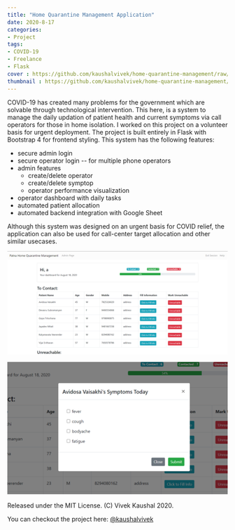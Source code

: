 ```yaml
---
title: "Home Quarantine Management Application"
date: 2020-8-17
categories:
- Project
tags:
- COVID-19
- Freelance
- Flask
cover : https://github.com/kaushalvivek/home-quarantine-management/raw/master/images/1.png
thumbnail : https://github.com/kaushalvivek/home-quarantine-management/raw/master/images/3.png
---
```


COVID-19 has created many problems for the government which are solvable through technological intervention. This here, is a system to manage the daily updation of patient health and current symptoms via call operators for those in home isolation. I worked on this project on a volunteer basis for urgent deployment. The project is built entirely in Flask with Bootstrap 4 for frontend styling.
This system has the following features:

<!-- more -->

- secure admin login
- secure operator login -- for multiple phone operators
- admin features
    - create/delete operator
    - create/delete symptop
    - operator performance visualization
- operator dashboard with daily tasks
- automated patient allocation
- automated backend integration with Google Sheet

Although this system was designed on an urgent basis for COVID relief, the application can also be used for call-center target allocation and other similar usecases.

![Operator Dashboard](https://github.com/kaushalvivek/home-quarantine-management/raw/master/images/2.png)

![Symtom Interafce](https://github.com/kaushalvivek/home-quarantine-management/raw/master/images/3.png)

Released under the MIT License. (C) Vivek Kaushal 2020.

You can checkout the project here: [@kaushalvivek](https://github.com/kaushalvivek/home-quarantine-management)